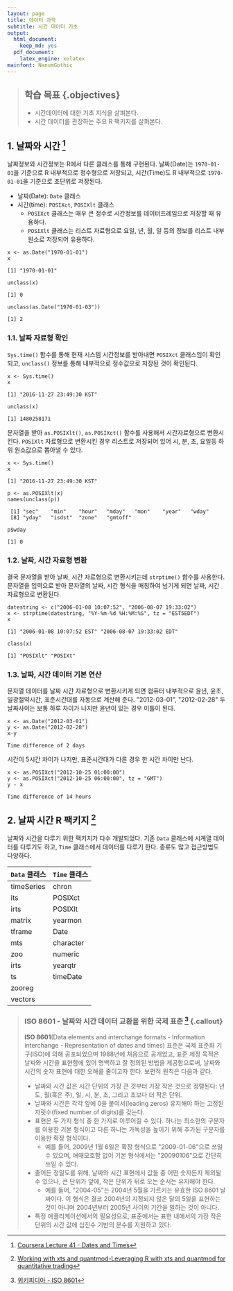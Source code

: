 ```yaml
---
layout: page
title: 데이터 과학
subtitle: 시간 데이터 기초
output:
  html_document: 
    keep_md: yes
  pdf_document:
    latex_engine: xelatex
mainfont: NanumGothic
---
```




> ## 학습 목표 {.objectives}
>
> * 시간데이터에 대한 기초 지식을 살펴본다.
> * 시간 데이터를 관장하는 주요 R 팩키지를 살펴본다.

## 1. 날짜와 시간 [^coursera-dates-and-time]

[^coursera-dates-and-time]: [Coursera Lecture 41 - Dates and Times](https://www.coursera.org/learn/r-programming/lecture/yl7BO/dates-and-times)

날짜정보와 시간정보는 R에서 다른 클래스를 통해 구현된다. 날짜(Date)는 `1970-01-01`을 기준으로 R 내부적으로 정수형으로 저장되고,
시간(Time)도 R 내부적으로 `1970-01-01`을 기준으로 초단위로 저장된다.

- 날짜(Date): `Date` 클래스
- 시간(time): `POSIXct`, `POSIXlt` 클래스
    - `POSIXct` 클래스는 매우 큰 정수로 시간정보를 데이터프레임으로 저장할 때 유용하다.
    - `POSIXlt` 클래스는 리스트 자료형으로 요일, 년, 월, 일 등의 정보를 리스트 내부 원소로 저장되어 유용하다.


~~~{.r}
x <- as.Date("1970-01-01")
x
~~~



~~~{.output}
[1] "1970-01-01"

~~~



~~~{.r}
unclass(x)
~~~



~~~{.output}
[1] 0

~~~



~~~{.r}
unclass(as.Date("1970-01-03"))
~~~



~~~{.output}
[1] 2

~~~

### 1.1. 날짜 자료형 확인

`Sys.time()` 함수를 통해 현재 시스템 시간정보를 받아내면 `POSIXct` 클래스임이 확인되고,
`unclass()` 정보를 통해 내부적으로 정수값으로 저장된 것이 확인된다.


~~~{.r}
x <- Sys.time()
x
~~~



~~~{.output}
[1] "2016-11-27 23:49:30 KST"

~~~



~~~{.r}
unclass(x)
~~~



~~~{.output}
[1] 1480258171

~~~

문자열을 받아 `as.POSIXlt()`, `as.POSIXct()` 함수를 사용해서 시간자료형으로 변환시킨다.
`POSIXlt` 자료형으로 변환시킨 경우 리스트로 저장되어 있어 시, 분, 초, 요일등 하위 원소값으로 뽑아낼 수 있다.


~~~{.r}
x <- Sys.time()
x
~~~



~~~{.output}
[1] "2016-11-27 23:49:30 KST"

~~~



~~~{.r}
p <- as.POSIXlt(x)
names(unclass(p))
~~~



~~~{.output}
 [1] "sec"    "min"    "hour"   "mday"   "mon"    "year"   "wday"  
 [8] "yday"   "isdst"  "zone"   "gmtoff"

~~~



~~~{.r}
p$wday
~~~



~~~{.output}
[1] 0

~~~

### 1.2. 날짜, 시간 자료형 변환

결국 문자열을 받아 날짜, 시간 자료형으로 변환시키는데 `strptime()` 함수를 사용한다.
문자열을 입력으로 받아 문자열의 날짜, 시간 형식을 매칭하여 넘기게 되면 날짜, 시간 자료형으로 변환된다.


~~~{.r}
datestring <- c("2006-01-08 10:07:52", "2006-08-07 19:33:02")
x <- strptime(datestring, "%Y-%m-%d %H:%M:%S", tz = "EST5EDT")
x
~~~



~~~{.output}
[1] "2006-01-08 10:07:52 EST" "2006-08-07 19:33:02 EDT"

~~~



~~~{.r}
class(x)
~~~



~~~{.output}
[1] "POSIXlt" "POSIXt" 

~~~

### 1.3. 날짜, 시간 데이터 기본 연산

문자열 데이터를 날짜 시간 자료형으로 변환시키게 되면 컴퓨터 내부적으로 윤년, 윤초, 일광절약시간, 표준시간대를 자동으로 계산해 준다.
"2012-03-01", "2012-02-28" 두 날짜사이는 보통 하루 차이가 나지만 윤년이 있는 경우 이틀이 된다. 


~~~{.r}
x <- as.Date("2012-03-01")
y <- as.Date("2012-02-28")
x-y
~~~



~~~{.output}
Time difference of 2 days

~~~

시간이 5시간 차이가 나지만, 표준시간대가 다른 경우 한 시간 차이만 난다.


~~~{.r}
x <- as.POSIXct("2012-10-25 01:00:00")
y <- as.POSIXct("2012-10-25 06:00:00", tz = "GMT")
y - x
~~~



~~~{.output}
Time difference of 14 hours

~~~

## 2. 날짜 시간 R 팩키지 [^r-date-time-packages]

[^r-date-time-packages]: [Working with xts and quantmod-Leveraging R with xts and quantmod for quantitative trading](http://www.rinfinance.com/RinFinance2009/presentations/xts_quantmod_workshop.pdf)

날짜와 시간을 다루기 위한 팩키지가 다수 개발되었다. 기존 `Data` 클래스에 시계열 데이터를 다루기도 하고, `Time` 클래스에서 데이터를 다루기 한다.
종류도 많고 접근방법도 다양하다.

| `Data` 클래스 | `Time` 클래스 |
|---------------|---------------|
| timeSeries    | chron         |
| its           | POSIXct       |
| irts          | POSIXlt       |
| matrix        | yearmon       |
| tframe        | Date          |
| mts           | character     |
| zoo           | numeric       |
| irts          | yearqtr       |
| ts            | timeDate      |
| zooreg        |               |
| vectors       |               |

> ### ISO 8601 - 날짜와 시간 데이터 교환을 위한 국제 표준 [^iso-8601] {.callout}
> 
> **ISO 8601**(Data elements and interchange formats - Information interchange - Representation of dates and times) 표준은 
> 국제 표준화 기구(ISO)에 의해 공포되었으며 1988년에 처음으로 공개었고, 표준 제정 목적은 
> 날짜와 시간을 표현함에 있어 명백하고 잘 정의된 방법을 제공함으로써, 
> 날짜와 시간의 숫자 표현에 대한 오해를 줄이고자 한다. 보편적 원칙은 다음과 같다.
> 
> - 날짜와 시간 값은 시간 단위의 가장 큰 것부터 가장 작은 것으로 정렬된다: 년도, 월(혹은 주), 일, 시, 분, 초, 그리고 초보다 더 작은 단위.
> - 날짜와 시간은 각각 앞에 0을 붙여서(leading zeros) 유지해야 하는 고정된 자릿수(fixed number of digits)를 갖는다.
> - 표현은 두 가지 형식 중 한 가지로 이루어질 수 있다. 하나는 최소한의 구분자를 이용한 기본 형식이고 다른 하나는 가독성을 높이기 위해 추가된 구분자를 이용한 확장 형식이다. 
>     - 예를 들어, 2009년 1월 6일은 확장 형식으로 "2009-01-06"으로 쓰일 수 있으며, 애매모호함 없이 기본 형식에서는 "20090106"으로 간단히 쓰일 수 있다.
> - 줄어든 정밀도를 위해, 날짜와 시간 표현에서 값들 중 어떤 숫자든지 제외될 수 있으나, 큰 단위가 앞에, 작은 단위가 뒤로 오는 순서는 유지해야 한다. 
>     - 예를 들어, "2004-05"는 2004년 5월을 가르키는 유효한 ISO 8601 날짜이다. 이 형식은 결코 2004년의 지정되지 않은 달의 5일을 표현하는 것이 아니며 2004년부터 2005년 사이의 기간을 말하는 것이 아니다.
> - 특정 애플리케이션에서의 필요성으로, 표준에서는 표현 내에서의 가장 작은 단위의 시간 값에 십진수 기반의 분수를 지원하고 있다.

[^iso-8601]: [위키피디아 - ISO 8601](https://ko.wikipedia.org/wiki/ISO_8601)




